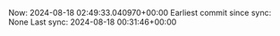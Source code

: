 Now: 2024-08-18 02:49:33.040970+00:00 Earliest commit since sync: None Last sync: 2024-08-18 00:31:46+00:00
